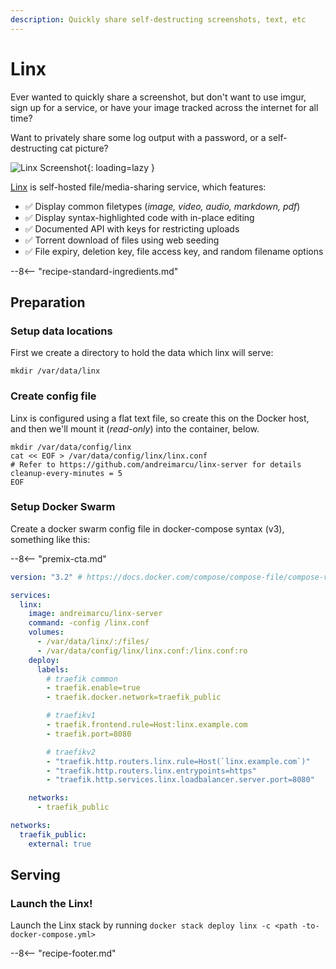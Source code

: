 ```yaml
---
description: Quickly share self-destructing screenshots, text, etc
---
```


# Linx

Ever wanted to quickly share a screenshot, but don't want to use imgur, sign up for a service, or have your image tracked across the internet for all time? 

Want to privately share some log output with a password, or a self-destructing cat picture?

![Linx Screenshot](../images/linx.png){: loading=lazy }

[Linx](https://github.com/andreimarcu/linx-server) is self-hosted file/media-sharing service, which features:

- :white_check_mark: Display common filetypes (*image, video, audio, markdown, pdf*)
- :white_check_mark: Display syntax-highlighted code with in-place editing
- :white_check_mark: Documented API with keys for restricting uploads
- :white_check_mark: Torrent download of files using web seeding
- :white_check_mark: File expiry, deletion key, file access key, and random filename options

--8<-- "recipe-standard-ingredients.md"

## Preparation

### Setup data locations

First we create a directory to hold the data which linx will serve:

```
mkdir /var/data/linx
```

### Create config file

Linx is configured using a flat text file, so create this on the Docker host, and then we'll mount it (*read-only*) into the container, below.

```
mkdir /var/data/config/linx
cat << EOF > /var/data/config/linx/linx.conf
# Refer to https://github.com/andreimarcu/linx-server for details
cleanup-every-minutes = 5
EOF
```

### Setup Docker Swarm

Create a docker swarm config file in docker-compose syntax (v3), something like this:

--8<-- "premix-cta.md"

```yaml
version: "3.2" # https://docs.docker.com/compose/compose-file/compose-versioning/#version-3

services:
  linx:
    image: andreimarcu/linx-server
    command: -config /linx.conf
    volumes:
      - /var/data/linx/:/files/
      - /var/data/config/linx/linx.conf:/linx.conf:ro
    deploy:
      labels:
        # traefik common
        - traefik.enable=true
        - traefik.docker.network=traefik_public

        # traefikv1
        - traefik.frontend.rule=Host:linx.example.com
        - traefik.port=8080     

        # traefikv2
        - "traefik.http.routers.linx.rule=Host(`linx.example.com`)"
        - "traefik.http.routers.linx.entrypoints=https"
        - "traefik.http.services.linx.loadbalancer.server.port=8080" 

    networks:
      - traefik_public

networks:
  traefik_public:
    external: true
```

## Serving

### Launch the Linx!

Launch the Linx stack by running ```docker stack deploy linx -c <path -to-docker-compose.yml>```


[^1]: Since the whole purpose of media/file sharing is to share stuff with **strangers**, this recipe doesn't take into account any sort of authentication using [Traefik Forward Auth](/ha-docker-swarm/traefik-forward-auth/).

--8<-- "recipe-footer.md"
